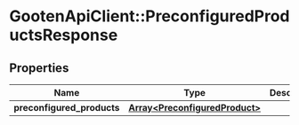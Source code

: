 # GootenApiClient::PreconfiguredProductsResponse

## Properties
Name | Type | Description | Notes
------------ | ------------- | ------------- | -------------
**preconfigured_products** | [**Array&lt;PreconfiguredProduct&gt;**](PreconfiguredProduct.md) |  | 



